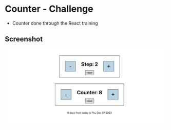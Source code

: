 # Counter - Challenge
* Counter done through the React training

## Screenshot

![Screenshot](Screenshot.png)
